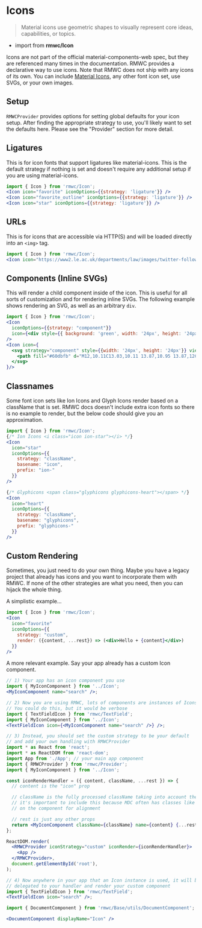 # Icons

> Material icons use geometric shapes to visually represent core ideas, capabilities, or topics.

- import from **rmwc/Icon**

Icons are not part of the official material-components-web spec, but they are referenced many times in the documentation. RMWC provides a declarative way to use icons. Note that RMWC does not ship with any icons of its own. You can include [Material Icons](https://material.io/icons/), any other font icon set, use SVGs, or your own images.

## Setup

`RMWCProvider` provides options for setting global defaults for your icon setup. After finding the appropriate strategy to use, you'll likely want to set the defaults here. Please see the "Provider" section for more detail.

## Ligatures

This is for icon fonts that support ligatures like material-icons. This is the default strategy if nothing is set and doesn't require any additional setup if you are using material-icons.

```jsx render
import { Icon } from 'rmwc/Icon';
<Icon icon="favorite" iconOptions={{strategy: 'ligature'}} />
<Icon icon="favorite_outline" iconOptions={{strategy: 'ligature'}} />
<Icon icon="star" iconOptions={{strategy: 'ligature'}} />
```

## URLs

This is for icons that are accessible via HTTP(S) and will be loaded directly into an `<img>` tag.

```jsx render
import { Icon } from 'rmwc/Icon';
<Icon icon="https://www2.le.ac.uk/departments/law/images/twitter-follow-us-icon" iconOptions={{strategy: "url"}} />
```

## Components (Inline SVGs)

This will render a child component inside of the icon. This is useful for all sorts of customization and for rendering inline SVGs. The following example shows rendering an SVG, as well as an arbitrary `div`.

```jsx render
import { Icon } from 'rmwc/Icon';
<Icon
  iconOptions={{strategy: "component"}}
  icon={<div style={{ background: 'green', width: '24px', height: '24px', borderRadius: '100px' }} />}
/>
<Icon icon={
  <svg strategy="component" style={{width: '24px', height: '24px'}} viewBox="0 0 24 24">
    <path fill="#60dbfb" d="M12,10.11C13.03,10.11 13.87,10.95 13.87,12C13.87,13 13.03,13.85 12,13.85C10.97,13.85 10.13,13 10.13,12C10.13,10.95 10.97,10.11 12,10.11M7.37,20C8,20.38 9.38,19.8 10.97,18.3C10.45,17.71 9.94,17.07 9.46,16.4C8.64,16.32 7.83,16.2 7.06,16.04C6.55,18.18 6.74,19.65 7.37,20M8.08,14.26L7.79,13.75C7.68,14.04 7.57,14.33 7.5,14.61C7.77,14.67 8.07,14.72 8.38,14.77C8.28,14.6 8.18,14.43 8.08,14.26M14.62,13.5L15.43,12L14.62,10.5C14.32,9.97 14,9.5 13.71,9.03C13.17,9 12.6,9 12,9C11.4,9 10.83,9 10.29,9.03C10,9.5 9.68,9.97 9.38,10.5L8.57,12L9.38,13.5C9.68,14.03 10,14.5 10.29,14.97C10.83,15 11.4,15 12,15C12.6,15 13.17,15 13.71,14.97C14,14.5 14.32,14.03 14.62,13.5M12,6.78C11.81,7 11.61,7.23 11.41,7.5C11.61,7.5 11.8,7.5 12,7.5C12.2,7.5 12.39,7.5 12.59,7.5C12.39,7.23 12.19,7 12,6.78M12,17.22C12.19,17 12.39,16.77 12.59,16.5C12.39,16.5 12.2,16.5 12,16.5C11.8,16.5 11.61,16.5 11.41,16.5C11.61,16.77 11.81,17 12,17.22M16.62,4C16,3.62 14.62,4.2 13.03,5.7C13.55,6.29 14.06,6.93 14.54,7.6C15.36,7.68 16.17,7.8 16.94,7.96C17.45,5.82 17.26,4.35 16.62,4M15.92,9.74L16.21,10.25C16.32,9.96 16.43,9.67 16.5,9.39C16.23,9.33 15.93,9.28 15.62,9.23C15.72,9.4 15.82,9.57 15.92,9.74M17.37,2.69C18.84,3.53 19,5.74 18.38,8.32C20.92,9.07 22.75,10.31 22.75,12C22.75,13.69 20.92,14.93 18.38,15.68C19,18.26 18.84,20.47 17.37,21.31C15.91,22.15 13.92,21.19 12,19.36C10.08,21.19 8.09,22.15 6.62,21.31C5.16,20.47 5,18.26 5.62,15.68C3.08,14.93 1.25,13.69 1.25,12C1.25,10.31 3.08,9.07 5.62,8.32C5,5.74 5.16,3.53 6.62,2.69C8.09,1.85 10.08,2.81 12,4.64C13.92,2.81 15.91,1.85 17.37,2.69M17.08,12C17.42,12.75 17.72,13.5 17.97,14.26C20.07,13.63 21.25,12.73 21.25,12C21.25,11.27 20.07,10.37 17.97,9.74C17.72,10.5 17.42,11.25 17.08,12M6.92,12C6.58,11.25 6.28,10.5 6.03,9.74C3.93,10.37 2.75,11.27 2.75,12C2.75,12.73 3.93,13.63 6.03,14.26C6.28,13.5 6.58,12.75 6.92,12M15.92,14.26C15.82,14.43 15.72,14.6 15.62,14.77C15.93,14.72 16.23,14.67 16.5,14.61C16.43,14.33 16.32,14.04 16.21,13.75L15.92,14.26M13.03,18.3C14.62,19.8 16,20.38 16.62,20C17.26,19.65 17.45,18.18 16.94,16.04C16.17,16.2 15.36,16.32 14.54,16.4C14.06,17.07 13.55,17.71 13.03,18.3M8.08,9.74C8.18,9.57 8.28,9.4 8.38,9.23C8.07,9.28 7.77,9.33 7.5,9.39C7.57,9.67 7.68,9.96 7.79,10.25L8.08,9.74M10.97,5.7C9.38,4.2 8,3.62 7.37,4C6.74,4.35 6.55,5.82 7.06,7.96C7.83,7.8 8.64,7.68 9.46,7.6C9.94,6.93 10.45,6.29 10.97,5.7Z" />
  </svg>
}/>
```

## Classnames

Some font icon sets like Ion Icons and Glyph Icons render based on a className that is set. RMWC docs doesn't include extra icon fonts so there is no example to render, but the below code should give you an approximation.

```jsx
import { Icon } from 'rmwc/Icon';
{/* Ion Icons <i class="icon ion-star"></i> */}
<Icon
  icon="star"
  iconOptions={{
    strategy: "className",
    basename: "icon",
    prefix: "ion-"
  }}
/>

{/* Glyphicons <span class="glyphicons glyphicons-heart"></span> */}
<Icon
  icon="heart"
  iconOptions={{
    strategy: "className",
    basename: "glyphicons",
    prefix: "glyphicons-"
  }}
/>
```

## Custom Rendering

Sometimes, you just need to do your own thing. Maybe you have a legacy project that already has icons and you want to incorporate them with RMWC. If none of the other strategies are what you need, then you can hijack the whole thing.

A simplistic example...

```jsx render
import { Icon } from 'rmwc/Icon';
<Icon
  icon="favorite"
  iconOptions={{
    strategy: "custom",
    render: ({content, ...rest}) => (<div>Hello + {content}</div>)
  }}
/>
```

A more relevant example. Say your app already has a custom Icon component.

```jsx
// 1) Your app has an icon component you use
import { MyIconComponent } from '../Icon';
<MyIconComponent name="search" />;

// 2) Now you are using RMWC, lots of components are instances of Icons
// You could do this, but it would be verbose
import { TextFieldIcon } from 'rmwc/TextField';
import { MyIconComponent } from '../Icon';
<TextFieldIcon icon={<MyIconComponent name="search" />} />;

// 3) Instead, you should set the custom strategy to be your default
// and add your own handling with RMWCProvider
import * as React from 'react';
import * as ReactDOM from 'react-dom';
import App from './App'; // your main app component
import { RMWCProvider } from 'rmwc/Provider';
import { MyIconComponent } from '../Icon';

const iconRenderHandler = ({ content, className, ...rest }) => {
  // content is the "icon" prop

  // className is the fully processed className taking into account the basename and prefix defaults
  // it's important to include this because MDC often has classes like text-field-icon directly
  // on the component for alignment

  // rest is just any other props
  return <MyIconComponent className={className} name={content} {...rest} />;
};

ReactDOM.render(
  <RMWCProvider iconStrategy="custom" iconRender={iconRenderHandler}>
    <App />
  </RMWCProvider>,
  document.getElementById('root'),
);

// 4) Now anywhere in your app that an Icon instance is used, it will be
// delegated to your handler and render your custom component
import { TextFieldIcon } from 'rmwc/TextField';
<TextFieldIcon icon="search" />;
```

```jsx renderOnly
import { DocumentComponent } from 'rmwc/Base/utils/DocumentComponent';

<DocumentComponent displayName="Icon" />
```
